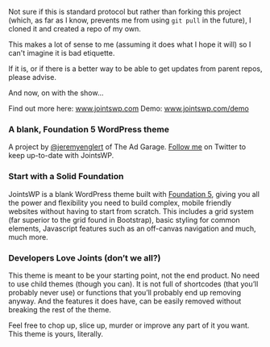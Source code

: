 Not sure if this is standard protocol but rather than forking this project (which, as far as I know, prevents me from using `git pull` in the future), I cloned it and created a repo of my own.

This makes a lot of sense to me (assuming it does what I hope it will) so I can't imagine it is bad etiquette.

If it is, or if there is a better way to be able to get updates from parent repos, please advise.

And now, on with the show...

Find out more here: www.jointswp.com
Demo: www.jointswp.com/demo

### A blank, Foundation 5 WordPress theme
A project by [@jeremyenglert](https://twitter.com/jeremyenglert) of The Ad Garage. [Follow me](https://twitter.com/jeremyenglert) on Twitter to keep up-to-date with JointsWP.

### Start with a Solid Foundation
JointsWP is a blank WordPress theme built with [Foundation 5](http://foundation.zurb.com/), giving you all the power and flexibility you need to build complex, mobile friendly websites without having to start from scratch. This includes a grid system (far superior to the grid found in Bootstrap), basic styling for common elements, Javascript features such as an off-canvas navigation and much, much more.

### Developers Love Joints (don’t we all?)
This theme is meant to be your starting point, not the end product. No need to use child themes (though you can).  It is not full of shortcodes (that you’ll probably never use) or functions that you’ll probably end up removing anyway. And the features it does have, can be easily removed without breaking the rest of the theme.

Feel free to chop up, slice up, murder or improve any part of it you want. This theme is yours, literally.
